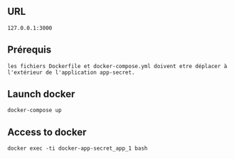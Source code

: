 ## URL
```
127.0.0.1:3000
```
## Prérequis
```
les fichiers Dockerfile et docker-compose.yml doivent etre déplacer à l'extérieur de l'application app-secret.
```
## Launch docker
```
docker-compose up
```

## Access to docker
```
docker exec -ti docker-app-secret_app_1 bash
```
